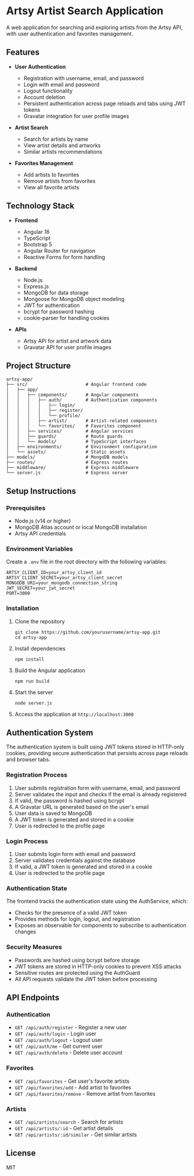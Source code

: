 # Artsy Artist Search Application

A web application for searching and exploring artists from the Artsy API, with user authentication and favorites management.

## Features

- **User Authentication**
  - Registration with username, email, and password
  - Login with email and password
  - Logout functionality
  - Account deletion
  - Persistent authentication across page reloads and tabs using JWT tokens
  - Gravatar integration for user profile images

- **Artist Search**
  - Search for artists by name
  - View artist details and artworks
  - Similar artists recommendations

- **Favorites Management**
  - Add artists to favorites
  - Remove artists from favorites
  - View all favorite artists

## Technology Stack

- **Frontend**
  - Angular 16
  - TypeScript
  - Bootstrap 5
  - Angular Router for navigation
  - Reactive Forms for form handling

- **Backend**
  - Node.js
  - Express.js
  - MongoDB for data storage
  - Mongoose for MongoDB object modeling
  - JWT for authentication
  - bcrypt for password hashing
  - cookie-parser for handling cookies

- **APIs**
  - Artsy API for artist and artwork data
  - Gravatar API for user profile images

## Project Structure

```
artsy-app/
├── src/                      # Angular frontend code
│   ├── app/
│   │   ├── components/       # Angular components
│   │   │   ├── auth/         # Authentication components
│   │   │   │   ├── login/
│   │   │   │   ├── register/
│   │   │   │   └── profile/
│   │   │   ├── artist/       # Artist-related components
│   │   │   └── favorites/    # Favorites component
│   │   ├── services/         # Angular services
│   │   ├── guards/           # Route guards
│   │   └── models/           # TypeScript interfaces
│   ├── environments/         # Environment configuration
│   └── assets/               # Static assets
├── models/                   # MongoDB models
├── routes/                   # Express routes
├── middleware/               # Express middleware
└── server.js                 # Express server
```

## Setup Instructions

### Prerequisites

- Node.js (v14 or higher)
- MongoDB Atlas account or local MongoDB installation
- Artsy API credentials

### Environment Variables

Create a `.env` file in the root directory with the following variables:

```
ARTSY_CLIENT_ID=your_artsy_client_id
ARTSY_CLIENT_SECRET=your_artsy_client_secret
MONGODB_URI=your_mongodb_connection_string
JWT_SECRET=your_jwt_secret
PORT=3000
```

### Installation

1. Clone the repository
   ```
   git clone https://github.com/yourusername/artsy-app.git
   cd artsy-app
   ```

2. Install dependencies
   ```
   npm install
   ```

3. Build the Angular application
   ```
   npm run build
   ```

4. Start the server
   ```
   node server.js
   ```

5. Access the application at `http://localhost:3000`

## Authentication System

The authentication system is built using JWT tokens stored in HTTP-only cookies, providing secure authentication that persists across page reloads and browser tabs.

### Registration Process

1. User submits registration form with username, email, and password
2. Server validates the input and checks if the email is already registered
3. If valid, the password is hashed using bcrypt
4. A Gravatar URL is generated based on the user's email
5. User data is saved to MongoDB
6. A JWT token is generated and stored in a cookie
7. User is redirected to the profile page

### Login Process

1. User submits login form with email and password
2. Server validates credentials against the database
3. If valid, a JWT token is generated and stored in a cookie
4. User is redirected to the profile page

### Authentication State

The frontend tracks the authentication state using the AuthService, which:
- Checks for the presence of a valid JWT token
- Provides methods for login, logout, and registration
- Exposes an observable for components to subscribe to authentication changes

### Security Measures

- Passwords are hashed using bcrypt before storage
- JWT tokens are stored in HTTP-only cookies to prevent XSS attacks
- Sensitive routes are protected using the AuthGuard
- All API requests validate the JWT token before processing

## API Endpoints

### Authentication

- `GET /api/auth/register` - Register a new user
- `GET /api/auth/login` - Login user
- `GET /api/auth/logout` - Logout user
- `GET /api/auth/me` - Get current user
- `GET /api/auth/delete` - Delete user account

### Favorites

- `GET /api/favorites` - Get user's favorite artists
- `GET /api/favorites/add` - Add artist to favorites
- `GET /api/favorites/remove` - Remove artist from favorites

### Artists

- `GET /api/artists/search` - Search for artists
- `GET /api/artists/:id` - Get artist details
- `GET /api/artists/:id/similar` - Get similar artists

## License

MIT
